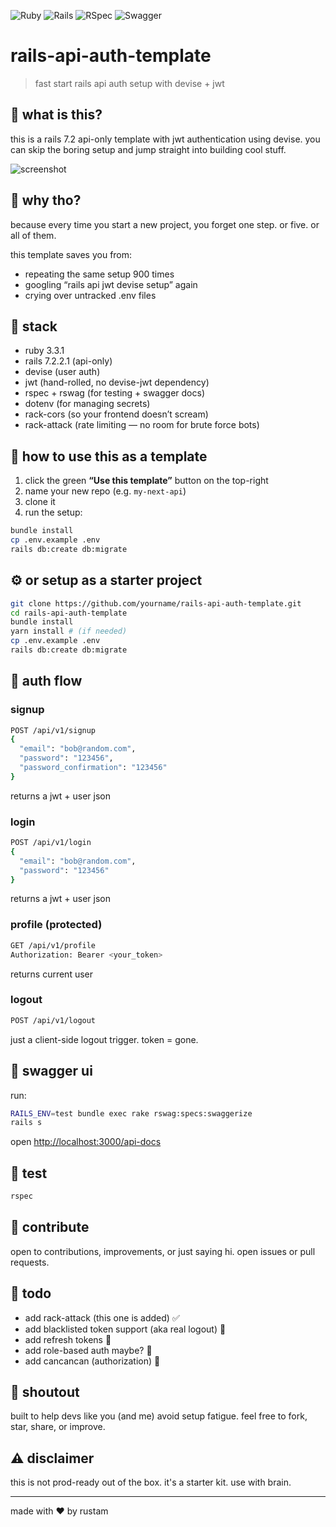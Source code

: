 ![Ruby](https://img.shields.io/badge/ruby-3.3.1-red)
![Rails](https://img.shields.io/badge/rails-7.2.2.1-red)
![RSpec](https://img.shields.io/badge/tested%20with-rspec-blue)
![Swagger](https://img.shields.io/badge/docs-swagger-yellow)

# rails-api-auth-template

> fast start rails api auth setup with devise + jwt

## 🚀 what is this?

this is a rails 7.2 api-only template with jwt authentication using devise.
you can skip the boring setup and jump straight into building cool stuff.

![screenshot](https://github.com/user-attachments/assets/278b23fd-46d0-4085-9170-45a8da140e6f)

## 🧠 why tho?

because every time you start a new project, you forget one step.
or five.
or all of them.

this template saves you from:

* repeating the same setup 900 times
* googling “rails api jwt devise setup” again
* crying over untracked .env files

## 🔧 stack

* ruby 3.3.1
* rails 7.2.2.1 (api-only)
* devise (user auth)
* jwt (hand-rolled, no devise-jwt dependency)
* rspec + rswag (for testing + swagger docs)
* dotenv (for managing secrets)
* rack-cors (so your frontend doesn’t scream)
* rack-attack (rate limiting — no room for brute force bots)

## 🧪 how to use this as a template

1. click the green **“Use this template”** button on the top-right
2. name your new repo (e.g. `my-next-api`)
3. clone it
4. run the setup:

```bash
bundle install
cp .env.example .env
rails db:create db:migrate
```

## ⚙️ or setup as a starter project

```bash
git clone https://github.com/yourname/rails-api-auth-template.git
cd rails-api-auth-template
bundle install
yarn install # (if needed)
cp .env.example .env
rails db:create db:migrate
```

## 🔐 auth flow

### signup

```bash
POST /api/v1/signup
{
  "email": "bob@random.com",
  "password": "123456",
  "password_confirmation": "123456"
}
```

returns a jwt + user json

### login

```bash
POST /api/v1/login
{
  "email": "bob@random.com",
  "password": "123456"
}
```

returns a jwt + user json

### profile (protected)

```bash
GET /api/v1/profile
Authorization: Bearer <your_token>
```

returns current user

### logout

```bash
POST /api/v1/logout
```

just a client-side logout trigger. token = gone.

## 📖 swagger ui

run:

```bash
RAILS_ENV=test bundle exec rake rswag:specs:swaggerize
rails s
```

open [http://localhost:3000/api-docs](http://localhost:3000/api-docs)

## 🧪 test

```bash
rspec
```

## 🤝 contribute

open to contributions, improvements, or just saying hi.
open issues or pull requests.

## 🧼 todo

* add rack-attack (this one is added) ✅
* add blacklisted token support (aka real logout) 🫷
* add refresh tokens 🫷
* add role-based auth maybe? 🫷
* add cancancan (authorization) 🫷

## 📢 shoutout

built to help devs like you (and me) avoid setup fatigue.
feel free to fork, star, share, or improve.

## ⚠️ disclaimer

this is not prod-ready out of the box. it's a starter kit.
use with brain.

---

made with ♥ by rustam
